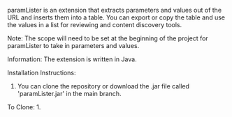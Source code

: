 paramLister is an extension that extracts parameters and values out of the URL and inserts them into a table. You can export or copy the table and use the values in a list for reviewing and content discovery tools.

Note: The scope will need to be set at the beginning of the project for paramLister to take in parameters and values.

Information: The extension is written in Java. 


Installation Instructions:
1. You can clone the repository or download the .jar file called 'paramLister.jar' in the main branch.

To Clone: 
1. 
